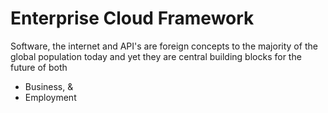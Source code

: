 # Enterprise Cloud Framework

Software, the internet and API's are foreign concepts to the majority of the global population today and yet they are central building blocks for the future of both

- Business, &
- Employment

